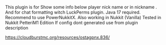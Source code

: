 This plugin is for Show some info below player nick name or in nickname . And for chat formatting witch LuckPerms plugin. 
Java 17 required. 
Recommend to use PowerNukkitX.
Also working in Nukkit (Vanilla)
Tested in Nukkit PetteriM1 Edition
If config dont generated use from plugin description

https://cloudburstmc.org/resources/ostagpnx.836/
